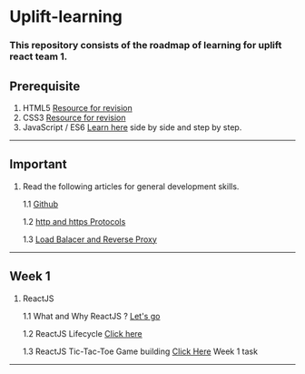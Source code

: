 # Uplift-learning
### This repository consists of the roadmap of learning for uplift react team 1.

## Prerequisite
1. HTML5 [Resource for revision](https://www.tutorialspoint.com/html5/index.htm)
2. CSS3 [Resource for revision](https://www.geeksforgeeks.org/css-introduction/#:~:text=Cascading%20Style%20Sheets%2C%20fondly%20referred,makes%20up%20each%20web%20page.)
3. JavaScript / ES6 [Learn here](https://developer.mozilla.org/en-US/docs/Learn/JavaScript) side by side and step by step.

---

## Important

1. Read the following articles for general development skills.

   1.1 [Github](https://education.github.com/git-cheat-sheet-education.pdf)
   
   1.2 [http and https Protocols](https://www.geeksforgeeks.org/difference-between-http-and-https/)
   
   1.3 [Load Balacer and Reverse Proxy](https://www.nginx.com/resources/glossary/reverse-proxy-vs-load-balancer/#:~:text=A%20reverse%20proxy%20accepts%20a,server%20to%20the%20appropriate%20client)
   
---
   
## Week 1   

1. ReactJS

   1.1 What and Why ReactJS ? [Let's go](https://www.c-sharpcorner.com/article/what-and-why-reactjs/#:~:text=React%20allows%20developers%20to%20create,view%20in%20the%20MVC%20template.)
   
   1.2 ReactJS Lifecycle [Click here](http://react.tips/how-to-use-react-component-lifecycle-methods/)
   
   1.3 ReactJS Tic-Tac-Toe Game building [Click Here](https://reactjs.org/tutorial/tutorial.html#what-are-we-building) Week 1 task 

---
